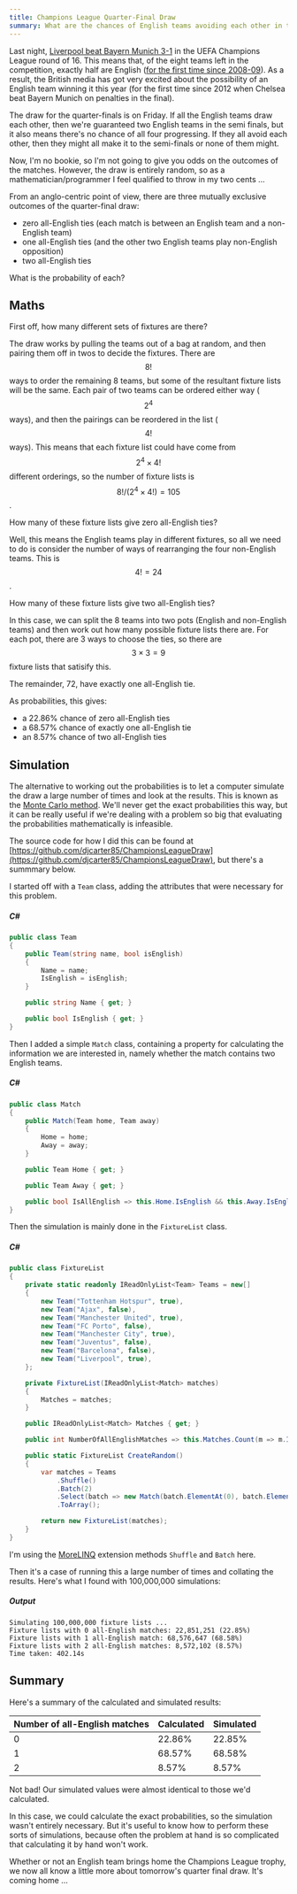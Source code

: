 ```yaml
---
title: Champions League Quarter-Final Draw
summary: What are the chances of English teams avoiding each other in the Champions League quarter-final draw?
---
```


Last night, [Liverpool beat Bayern Munich
3-1](https://www.bbc.co.uk/sport/football/47543631) in the UEFA Champions League
round of 16. This means that, of the eight teams left in the competition,
exactly half are English ([for the first time since
2008-09](https://twitter.com/OptaJoe/status/1105950279642636294)). As a result,
the British media has got very excited about the possibility of an English team
winning it this year (for the first time since 2012 when Chelsea beat Bayern
Munich on penalties in the final).

The draw for the quarter-finals is on Friday. If all the English teams draw each
other, then we're guaranteed two English teams in the semi finals, but it also
means there's no chance of all four progressing. If they all avoid each other,
then they might all make it to the semi-finals or none of them might.

Now, I'm no bookie, so I'm not going to give you odds on the outcomes of the
matches. However, the draw is entirely random, so as a mathematician/programmer
I feel qualified to throw in my two cents ...

From an anglo-centric point of view, there are three mutually exclusive outcomes
of the quarter-final draw:

- zero all-English ties (each match is between an English team and a non-English
  team)
- one all-English ties (and the other two English teams play non-English
  opposition)
- two all-English ties

What is the probability of each?

## Maths

First off, how many different sets of fixtures are there?

The draw works by pulling the teams out of a bag at random, and then pairing
them off in twos to decide the fixtures. There are $$8!$$ ways to order the
remaining 8 teams, but some of the resultant fixture lists will be the same.
Each pair of two teams can be ordered either way ($$2^4$$ ways), and then the
pairings can be reordered in the list ($$4!$$ ways). This means that each
fixture list could have come from $$2^4 \times 4!$$ different orderings, so the
number of fixture lists is $$8!/(2^4 \times 4!) = 105$$.

How many of these fixture lists give zero all-English ties?

Well, this means the English teams play in different fixtures, so all we need to
do is consider the number of ways of rearranging the four non-English teams.
This is $$4! = 24$$.

How many of these fixture lists give two all-English ties?

In this case, we can split the 8 teams into two pots (English and non-English
teams) and then work out how many possible fixture lists there are. For each
pot, there are 3 ways to choose the ties, so there are $$3 \times 3 = 9$$
fixture lists that satisify this.

The remainder, 72, have exactly one all-English tie.

As probabilities, this gives:

- a 22.86% chance of zero all-English ties
- a 68.57% chance of exactly one all-English tie
- an 8.57% chance of two all-English ties

## Simulation

The alternative to working out the probabilities is to let a computer simulate
the draw a large number of times and look at the results. This is known as the
[Monte Carlo method](https://en.wikipedia.org/wiki/Monte_Carlo_method). We'll
never get the exact probabilities this way, but it can be really useful if we're
dealing with a problem so big that evaluating the probabilities mathematically
is infeasible.

The source code for how I did this can be found at
[https://github.com/djcarter85/ChampionsLeagueDraw](https://github.com/djcarter85/ChampionsLeagueDraw),
but there's a summmary below.

I started off with a `Team` class, adding the attributes that were necessary for
this problem.

##### C#

```c#
public class Team
{
    public Team(string name, bool isEnglish)
    {
        Name = name;
        IsEnglish = isEnglish;
    }

    public string Name { get; }

    public bool IsEnglish { get; }
}
```

Then I added a simple `Match` class, containing a property for calculating the
information we are interested in, namely whether the match contains two English
teams.

##### C#

```c#
public class Match
{
    public Match(Team home, Team away)
    {
        Home = home;
        Away = away;
    }

    public Team Home { get; }

    public Team Away { get; }

    public bool IsAllEnglish => this.Home.IsEnglish && this.Away.IsEnglish;
}
```

Then the simulation is mainly done in the `FixtureList` class.

##### C#

```c#
public class FixtureList
{
    private static readonly IReadOnlyList<Team> Teams = new[]
    {
        new Team("Tottenham Hotspur", true),
        new Team("Ajax", false),
        new Team("Manchester United", true),
        new Team("FC Porto", false),
        new Team("Manchester City", true),
        new Team("Juventus", false),
        new Team("Barcelona", false),
        new Team("Liverpool", true),
    };

    private FixtureList(IReadOnlyList<Match> matches)
    {
        Matches = matches;
    }

    public IReadOnlyList<Match> Matches { get; }

    public int NumberOfAllEnglishMatches => this.Matches.Count(m => m.IsAllEnglish);

    public static FixtureList CreateRandom()
    {
        var matches = Teams
            .Shuffle()
            .Batch(2)
            .Select(batch => new Match(batch.ElementAt(0), batch.ElementAt(1)))
            .ToArray();

        return new FixtureList(matches);
    }
}
```

I'm using the [MoreLINQ](https://github.com/morelinq/MoreLINQ) extension methods
`Shuffle` and `Batch` here.

Then it's a case of running this a large number of times and collating the
results. Here's what I found with 100,000,000 simulations:

##### Output

```
Simulating 100,000,000 fixture lists ...
Fixture lists with 0 all-English matches: 22,851,251 (22.85%)
Fixture lists with 1 all-English match: 68,576,647 (68.58%)
Fixture lists with 2 all-English matches: 8,572,102 (8.57%)
Time taken: 402.14s
```

## Summary

Here's a summary of the calculated and simulated results:

|Number of all-English matches|Calculated|Simulated|
|---|---|---|
|0|22.86%|22.85%|
|1|68.57%|68.58%|
|2|8.57%|8.57%|

Not bad! Our simulated values were almost identical to those we'd calculated.

In this case, we could calculate the exact probabilities, so the simulation
wasn't entirely necessary. But it's useful to know how to perform these sorts of
simulations, because often the problem at hand is so complicated that
calculating it by hand won't work.

Whether or not an English team brings home the Champions League trophy, we now
all know a little more about tomorrow's quarter final draw. It's coming home ...
